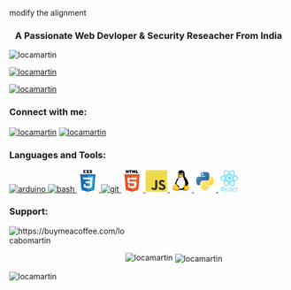 modify the alignment <h3 align="center">A Passionate Web Devloper & Security Reseacher From India</h3>

<p align="left"> <img src="https://komarev.com/ghpvc/?username=locamartin&label=Profile%20views&color=0e75b6&style=flat" alt="locamartin" /> </p>

<p align="left"> <a href="https://github.com/ryo-ma/github-profile-trophy"><img src="https://github-profile-trophy.vercel.app/?username=locamartin" alt="locamartin" /></a> </p>

<p align="left"> <a href="https://twitter.com/locamartin" target="blank"><img src="https://img.shields.io/twitter/follow/locamartin?logo=twitter&style=for-the-badge" alt="locamartin" /></a> </p>

<h3 align="left">Connect with me:</h3>
<p align="left">
<a href="https://twitter.com/locamartin" target="blank"><img align="center" src="https://raw.githubusercontent.com/rahuldkjain/github-profile-readme-generator/master/src/images/icons/Social/twitter.svg" alt="locamartin" height="30" width="40" /></a>
<a href="https://linkedin.com/in/locamartin" target="blank"><img align="center" src="https://raw.githubusercontent.com/rahuldkjain/github-profile-readme-generator/master/src/images/icons/Social/linked-in-alt.svg" alt="locamartin" height="30" width="40" /></a>
</p>

<h3 align="left">Languages and Tools:</h3>
<p align="left"> <a href="https://www.arduino.cc/" target="_blank" rel="noreferrer"> <img src="https://cdn.worldvectorlogo.com/logos/arduino-1.svg" alt="arduino" width="40" height="40"/> </a> <a href="https://www.gnu.org/software/bash/" target="_blank" rel="noreferrer"> <img src="https://www.vectorlogo.zone/logos/gnu_bash/gnu_bash-icon.svg" alt="bash" width="40" height="40"/> </a> <a href="https://www.w3schools.com/css/" target="_blank" rel="noreferrer"> <img src="https://raw.githubusercontent.com/devicons/devicon/master/icons/css3/css3-original-wordmark.svg" alt="css3" width="40" height="40"/> </a> <a href="https://git-scm.com/" target="_blank" rel="noreferrer"> <img src="https://www.vectorlogo.zone/logos/git-scm/git-scm-icon.svg" alt="git" width="40" height="40"/> </a> <a href="https://www.w3.org/html/" target="_blank" rel="noreferrer"> <img src="https://raw.githubusercontent.com/devicons/devicon/master/icons/html5/html5-original-wordmark.svg" alt="html5" width="40" height="40"/> </a> <a href="https://developer.mozilla.org/en-US/docs/Web/JavaScript" target="_blank" rel="noreferrer"> <img src="https://raw.githubusercontent.com/devicons/devicon/master/icons/javascript/javascript-original.svg" alt="javascript" width="40" height="40"/> </a> <a href="https://www.linux.org/" target="_blank" rel="noreferrer"> <img src="https://raw.githubusercontent.com/devicons/devicon/master/icons/linux/linux-original.svg" alt="linux" width="40" height="40"/> </a> <a href="https://www.python.org" target="_blank" rel="noreferrer"> <img src="https://raw.githubusercontent.com/devicons/devicon/master/icons/python/python-original.svg" alt="python" width="40" height="40"/> </a> <a href="https://reactjs.org/" target="_blank" rel="noreferrer"> <img src="https://raw.githubusercontent.com/devicons/devicon/master/icons/react/react-original-wordmark.svg" alt="react" width="40" height="40"/> </a> </p>

<h3 align="left">Support:</h3>
<p><a href="https://buymeacoffee.com/locabomartin"> <img align="left" src="https://cdn.buymeacoffee.com/buttons/v2/default-yellow.png" height="50" width="210" alt="https://buymeacoffee.com/locabomartin" /></a></p><br><br>

<p><img align="left" src="https://github-readme-stats.vercel.app/api/top-langs?username=locamartin&show_icons=true&locale=en&layout=compact" alt="locamartin" /></p>

<p>&nbsp;<img align="center" src="https://github-readme-stats.vercel.app/api?username=locamartin&show_icons=true&locale=en" alt="locamartin" /></p>

<p><img align="center" src="https://github-readme-streak-stats.herokuapp.com/?user=locamartin&" alt="locamartin" /></p>
